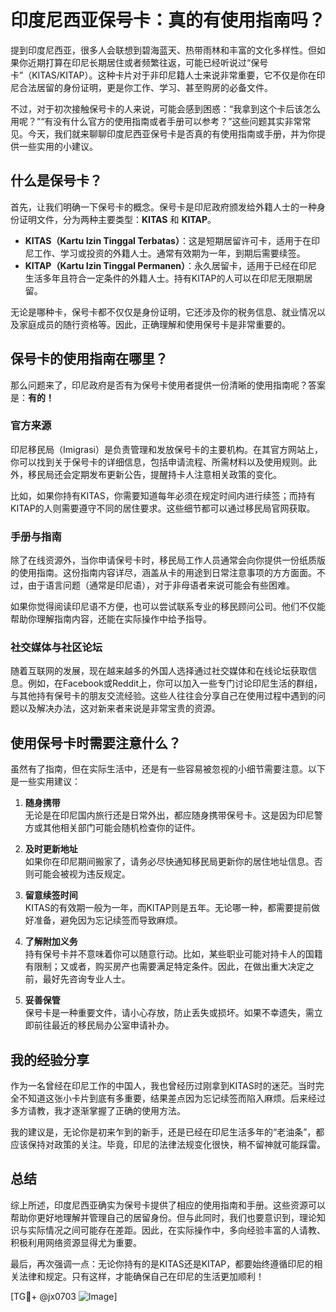 # 印度尼西亚保号卡：真的有使用指南吗？

提到印度尼西亚，很多人会联想到碧海蓝天、热带雨林和丰富的文化多样性。但如果你近期打算在印尼长期居住或者频繁往返，可能已经听说过“保号卡”（KITAS/KITAP）。这种卡片对于非印尼籍人士来说非常重要，它不仅是你在印尼合法居留的身份证明，更是你工作、学习、甚至购房的必备文件。

不过，对于初次接触保号卡的人来说，可能会感到困惑：“我拿到这个卡后该怎么用呢？”“有没有什么官方的使用指南或者手册可以参考？”这些问题其实非常常见。今天，我们就来聊聊印度尼西亚保号卡是否真的有使用指南或手册，并为你提供一些实用的小建议。

## 什么是保号卡？

首先，让我们明确一下保号卡的概念。保号卡是印尼政府颁发给外籍人士的一种身份证明文件，分为两种主要类型：**KITAS** 和 **KITAP**。

- **KITAS（Kartu Izin Tinggal Terbatas）**：这是短期居留许可卡，适用于在印尼工作、学习或投资的外籍人士。通常有效期为一年，到期后需要续签。
- **KITAP（Kartu Izin Tinggal Permanen）**：永久居留卡，适用于已经在印尼生活多年且符合一定条件的外籍人士。持有KITAP的人可以在印尼无限期居留。

无论是哪种卡，保号卡都不仅仅是身份证明，它还涉及你的税务信息、就业情况以及家庭成员的随行资格等。因此，正确理解和使用保号卡是非常重要的。

## 保号卡的使用指南在哪里？

那么问题来了，印尼政府是否有为保号卡使用者提供一份清晰的使用指南呢？答案是：**有的！**

### 官方来源

印尼移民局（Imigrasi）是负责管理和发放保号卡的主要机构。在其官方网站上，你可以找到关于保号卡的详细信息，包括申请流程、所需材料以及使用规则。此外，移民局还会定期发布更新公告，提醒持卡人注意相关政策的变化。

比如，如果你持有KITAS，你需要知道每年必须在规定时间内进行续签；而持有KITAP的人则需要遵守不同的居住要求。这些细节都可以通过移民局官网获取。

### 手册与指南

除了在线资源外，当你申请保号卡时，移民局工作人员通常会向你提供一份纸质版的使用指南。这份指南内容详尽，涵盖从卡的用途到日常注意事项的方方面面。不过，由于语言问题（通常是印尼语），对于非母语者来说可能会有些困难。

如果你觉得阅读印尼语不方便，也可以尝试联系专业的移民顾问公司。他们不仅能帮助你理解指南内容，还能在实际操作中给予指导。

### 社交媒体与社区论坛

随着互联网的发展，现在越来越多的外国人选择通过社交媒体和在线论坛获取信息。例如，在Facebook或Reddit上，你可以加入一些专门讨论印尼生活的群组，与其他持有保号卡的朋友交流经验。这些人往往会分享自己在使用过程中遇到的问题以及解决办法，这对新来者来说是非常宝贵的资源。

## 使用保号卡时需要注意什么？

虽然有了指南，但在实际生活中，还是有一些容易被忽视的小细节需要注意。以下是一些实用建议：

1. **随身携带**  
   无论是在印尼国内旅行还是日常外出，都应随身携带保号卡。这是因为印尼警方或其他相关部门可能会随机检查你的证件。

2. **及时更新地址**  
   如果你在印尼期间搬家了，请务必尽快通知移民局更新你的居住地址信息。否则可能会被视为违反规定。

3. **留意续签时间**  
   KITAS的有效期一般为一年，而KITAP则是五年。无论哪一种，都需要提前做好准备，避免因为忘记续签而导致麻烦。

4. **了解附加义务**  
   持有保号卡并不意味着你可以随意行动。比如，某些职业可能对持卡人的国籍有限制；又或者，购买房产也需要满足特定条件。因此，在做出重大决定之前，最好先咨询专业人士。

5. **妥善保管**  
   保号卡是一种重要文件，请小心存放，防止丢失或损坏。如果不幸遗失，需立即前往最近的移民局办公室申请补办。

## 我的经验分享

作为一名曾经在印尼工作的中国人，我也曾经历过刚拿到KITAS时的迷茫。当时完全不知道这张小卡片到底有多重要，结果差点因为忘记续签而陷入麻烦。后来经过多方请教，我才逐渐掌握了正确的使用方法。

我的建议是，无论你是初来乍到的新手，还是已经在印尼生活多年的“老油条”，都应该保持对政策的关注。毕竟，印尼的法律法规变化很快，稍不留神就可能踩雷。

## 总结

综上所述，印度尼西亚确实为保号卡提供了相应的使用指南和手册。这些资源可以帮助你更好地理解并管理自己的居留身份。但与此同时，我们也要意识到，理论知识与实际情况之间可能存在差距。因此，在实际操作中，多向经验丰富的人请教、积极利用网络资源显得尤为重要。

最后，再次强调一点：无论你持有的是KITAS还是KITAP，都要始终遵循印尼的相关法律和规定。只有这样，才能确保自己在印尼的生活更加顺利！

[TG💪+ @jx0703 ![Image](https://github.com/user-attachments/assets/dbca1d08-cadb-493c-b0ec-ad6f7a83f270)]